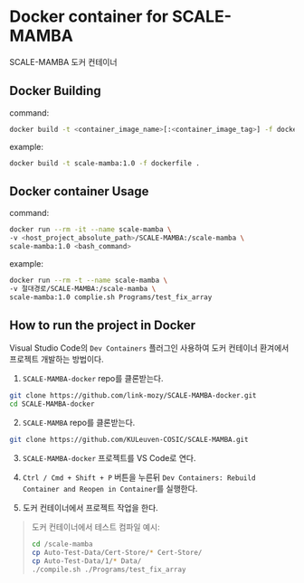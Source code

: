 # Docker container for SCALE-MAMBA

SCALE-MAMBA 도커 컨테이너

## Docker Building

command:
```bash
docker build -t <container_image_name>[:<container_image_tag>] -f dockerfile <path>
```

example:
```bash
docker build -t scale-mamba:1.0 -f dockerfile .
```

## Docker container Usage

command:
```bash
docker run --rm -it --name scale-mamba \
-v <host_project_absolute_path>/SCALE-MAMBA:/scale-mamba \
scale-mamba:1.0 <bash_command>
```

example:
```bash
docker run --rm -t --name scale-mamba \
-v 절대경로/SCALE-MAMBA:/scale-mamba \
scale-mamba:1.0 complie.sh Programs/test_fix_array
```

## How to run the project in Docker

Visual Studio Code의 `Dev Containers` 플러그인 사용하여 도커 컨테이너 환겨에서 프로젝트 개발하는 방법이다.

1. `SCALE-MAMBA-docker` repo를 클론받는다.

```bash
git clone https://github.com/link-mozy/SCALE-MAMBA-docker.git
cd SCALE-MAMBA-docker
```

2. `SCALE-MAMBA` repo를 클론받는다.

```bash
git clone https://github.com/KULeuven-COSIC/SCALE-MAMBA.git
```

3. `SCALE-MAMBA-docker` 프로젝트를 VS Code로 연다.

4. `Ctrl / Cmd + Shift + P` 버튼을 누른뒤 `Dev Containers: Rebuild Container and Reopen in Container`를 실행한다.

5. 도커 컨테이너에서 프로젝트 작업을 한다.

> 도커 컨테이너에서 테스트 컴파일 예시:
> ```bash
> cd /scale-mamba
> cp Auto-Test-Data/Cert-Store/* Cert-Store/
> cp Auto-Test-Data/1/* Data/
> ./compile.sh ./Programs/test_fix_array
> ```
